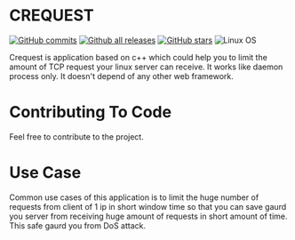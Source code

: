 # CREQUEST

[![GitHub commits](https://badgen.net/github/commits/Muthu-Palaniyappan-OL/crequest)](https://GitHub.com/Muthu-Palaniyappan-OL/crequest/commit/)
[![Github all releases](https://img.shields.io/github/downloads/Muthu-Palaniyappan-OL/crequest/total.svg)](https://GitHub.com/Muthu-Palaniyappan-OL/crequest/releases/)
[![GitHub stars](https://img.shields.io/github/stars/Muthu-Palaniyappan-OL/crequest.svg?style=social&label=Star&maxAge=2592000)](https://GitHub.com/Muthu-Palaniyappan-OL/crequest/stargazers/)
![Linux OS](https://img.shields.io/static/v1?style=plastic&message=linux&label=os)


Crequest is application based on c++ which could help you to limit the amount of TCP request your linux server can receive. It works like daemon process only. It doesn't depend of any other web framework.


# Contributing To Code

Feel free to contribute to the project. 

# Use Case

Common use cases of this application is to limit the huge number of requests from client of 1 ip in short window time so that you can save gaurd you server from receiving huge amount of requests in short amount of time. This safe gaurd you from DoS attack.